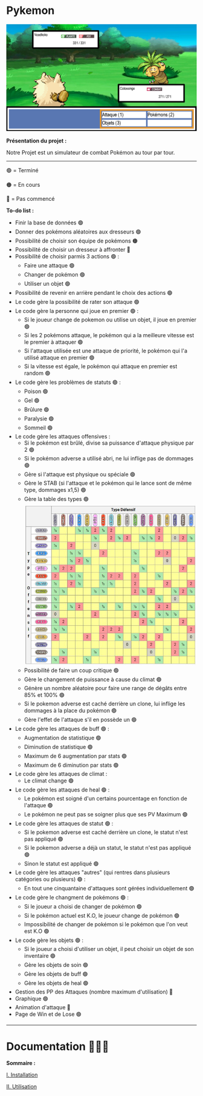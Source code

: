# Pykemon

![jeu](Documentation/capture_combat.png)

**Présentation du projet :**

Notre Projet est un simulateur de combat Pokémon au tour par tour.

---
🟢 = Terminé

🟠 = En cours

🔴 = Pas commencé

**To-do list :**

- Finir la base de données 🟢
- Donner des pokémons aléatoires aux dresseurs 🟢
- Possibilité de choisir son équipe de pokémons 🟠
- Possibilité de choisir un dresseur à affronter 🔴
- Possibilité de choisir parmis 3 actions 🟢 :
    - Faire une attaque 🟢
    - Changer de pokémon 🟢
    - Utiliser un objet 🟢
- Possibilité de revenir en arrière pendant le choix des actions 🟢
- Le code gère la possibilité de rater son attaque 🟢
- Le code gère la personne qui joue en premier 🟢 :
    - Si le joueur change de pokemon ou utilise un objet, il joue en premier 🟢
    - Si les 2 pokémons attaque, le pokémon qui a la meilleure vitesse est le premier à attaquer 🟢
    - Si l'attaque utilisée est une attaque de priorité, le pokémon qui l'a utilisé attaque en premier 🟢
    - Si la vitesse est égale, le pokémon qui attaque en premier est random 🟢
- Le code gère les problèmes de statuts 🟢 :
    - Poison 🟢
    - Gel 🟢
    - Brûlure 🟢
    - Paralysie 🟢
    - Sommeil 🟢
- Le code gère les attaques offensives :
    - Si le pokémon est brûlé, divise sa puissance d'attaque physique par 2 🟢
    - Si le pokémon adverse a utilisé abri, ne lui inflige pas de dommages 🟢
    - Gère si l'attaque est physique ou spéciale 🟢
    - Gère le STAB (si l'attaque et le pokémon qui le lance sont de même type, dommages x1,5) 🟢
    - Gère la table des types 🟢
    ![alt text](Documentation/table-des-types.jpg)
    - Possibilité de faire un coup critique 🟢
    - Gère le changement de puissance à cause du climat 🟢
    - Génère un nombre aléatoire pour faire une range de dégâts entre 85% et 100% 🟢
    - Si le pokemon adverse est caché derrière un clone, lui inflige les dommages à la place du pokémon 🟢
    - Gère l'effet de l'attaque s'il en possède un 🟢
- Le code gère les attaques de buff 🟢 :
    - Augmentation de statistique 🟢
    - Diminution de statistique 🟢
    - Maximum de 6 augmentation par stats 🟢
    - Maximum de 6 diminution par stats 🟢
- Le code gère les attaques de climat :
    - Le climat change 🟢
- Le code gère les attaques de heal 🟢 :
    - Le pokémon est soigné d'un certains pourcentage en fonction de l'attaque 🟢
    - Le pokémon ne peut pas se soigner plus que ses PV Maximum 🟢
- Le code gère les attaques de statut 🟢 :
    - Si le pokemon adverse est caché derrière un clone, le statut n'est pas appliqué 🟢
    - Si le pokemon adverse a déjà un statut, le statut n'est pas appliqué 🟢
    - Sinon le statut est appliqué 🟢
- Le code gère les attaques "autres" (qui rentres dans plusieurs catégories ou plusieurs) 🟢 :
    - En tout une cinquantaine d'attaques sont gérées individuellement 🟢
- Le code gère le changment de pokémons 🟢 :
    - Si le joueur a choisi de changer de pokémon 🟢
    - Si le pokémon actuel est K.O, le joueur change de pokémon 🟢
    - Impossibilité de changer de pokémon si le pokémon que l'on veut est K.O 🟢
- Le code gère les objets 🟢 :
    - Si le joueur a choisi d'utiliser un objet, il peut choisir un objet de son inventaire 🟢
    - Gère les objets de soin 🟢
    - Gère les objets de buff 🟢
    - Gère les objets de heal 🟢
- Gestion des PP des Attaques (nombre maximum d'utilisation) 🔴
- Graphique 🟢
- Animation d'attaque 🔴
- Page de Win et de Lose 🟢


---

# Documentation 👨🏼‍🏫

**Sommaire :**

[I. Installation](https://github.com/GauthierMichon/PykeJam/blob/main/Documentation/Installation.md)

[II. Utilisation](https://github.com/GauthierMichon/PykeJam/blob/main/Documentation/Utilisation.md)

